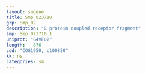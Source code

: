 ```yaml
---
layout: smgene
title: Smp_023710
grp: Smp_02
description: "G protein coupled receptor fragment"
smp: Smp_023710.1
uniprot: "G4VFU2"
length:   876
cdd: "COG1950, cl00850"
kk: ns
categories: sm
---
```

